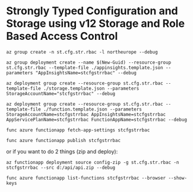 # Strongly Typed Configuration and Storage using v12 Storage and Role Based Access Control

`az group create -n st.cfg.str.rbac -l northeurope --debug`

`az group deployment create --name $(New-Guid) --resource-group st.cfg.str.rbac --template-file ./appinsights.template.json --parameters "AppInsightsName=stcfgstrrbac" --debug`

`az deployment group create --resource-group st.cfg.str.rbac --template-file ./storage.template.json --parameters StorageAccountName="stcfgstrrbac" --debug`

`az deployment group create --resource-group st.cfg.str.rbac --template-file ./function.template.json --parameters StorageAccountName=stcfgstrrbac AppInsightsName=stcfgstrrbac AppServicePlanName=stcfgstrrbac FunctionAppName=stcfgstrrbac --debug`

`func azure functionapp fetch-app-settings stcfgstrrbac`

`func azure functionapp publish stcfgstrrbac`

or if you want to do 2 things (zip and deploy):

`az functionapp deployment source config-zip -g st.cfg.str.rbac -n stcfgstrrbac --src d:/api/api.zip --debug`

`func azure functionapp list-functions stcfgstrrbac --browser --show-keys`
